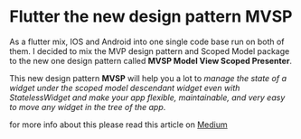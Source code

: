 # Flutter the new design pattern MVSP

As a flutter mix, IOS and Android into one single code base run on both of them. I decided to mix the MVP design pattern and  Scoped Model package to the new one design pattern called **MVSP Model View Scoped Presenter**.

This new design pattern **MVSP** will help you a lot to *manage the state of a widget under the scoped model descendant widget even with StatelessWidget and make your app flexible, maintainable, and very easy to move any widget in the tree of the app*.

for more info about this please read this article on [Medium](https://medium.com/@s88u88s/flutter-the-new-design-pattern-mvsp-9bda2123001c)
 
